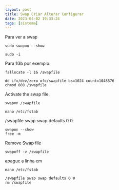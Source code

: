 ```yaml
---
layout: post
title: Swap Criar Alterar Configurar
date: 2023-04-02 19:33:24 
tags: [sistema]
---  
```


Para ver a swap

	sudo swapon --show

	sudo -i

Para 1Gb por exemplo:

	fallocate -l 1G /swapfile

	dd if=/dev/zero of=/swapfile bs=1024 count=1048576
	chmod 600 /swapfile


Activate the swap file.

	swapon /swapfile

	nano /etc/fstab

/swapfile swap swap defaults 0 0

	swapon --show
	free -m


Remove Swap file


	swapoff -v /swapfile

apague a linha em 

 	nano /etc/fstab

	/swapfile swap swap defaults 0 0
	rm /swapfile
